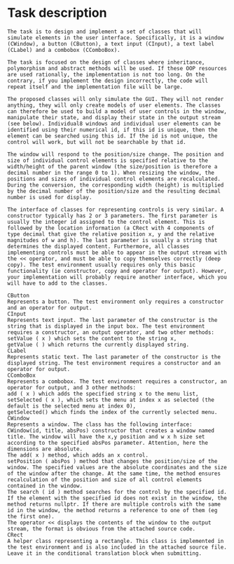 # Task description
    The task is to design and implement a set of classes that will simulate elements in the user interface. Specifically, it is a window (CWindow), a button (CButton), a text input (CInput), a text label (CLabel) and a combobox (CComboBox).

    The task is focused on the design of classes where inheritance, polymorphism and abstract methods will be used. If these OOP resources are used rationally, the implementation is not too long. On the contrary, if you implement the design incorrectly, the code will repeat itself and the implementation file will be large.

    The proposed classes will only simulate the GUI. They will not render anything, they will only create models of user elements. The classes can therefore be used to build a model of user controls in the window, manipulate their state, and display their state in the output stream (see below). Individual8 windows and individual user elements can be identified using their numerical id, if this id is unique, then the element can be searched using this id. If the id is not unique, the control will work, but will not be searchable by that id.

    The window will respond to the position/size change. The position and size of individual control elements is specified relative to the width/height of the parent window (the size/position is therefore a decimal number in the range 0 to 1). When resizing the window, the positions and sizes of individual control elements are recalculated. During the conversion, the corresponding width (height) is multiplied by the decimal number of the position/size and the resulting decimal number is used for display.

    The interface of classes for representing controls is very similar. A constructor typically has 2 or 3 parameters. The first parameter is usually the integer id assigned to the control element. This is followed by the location information (a CRect with 4 components of type decimal that give the relative position x, y and the relative magnitudes of w and h). The last parameter is usually a string that determines the displayed content. Furthermore, all classes implementing controls must be able to appear in the output stream with the << operator, and must be able to copy themselves correctly (deep copy). The test environment usually requires only this basic functionality (ie constructor, copy and operator for output). However, your implementation will probably require another interface, which you will have to add to the classes.

    CButton
    Represents a button. The test environment only requires a constructor and an operator for output.
    CInput
    Represents text input. The last parameter of the constructor is the string that is displayed in the input box. The test environment requires a constructor, an output operator, and two other methods:
    setValue ( x ) which sets the content to the string x,
    getValue ( ) which returns the currently displayed string.
    CLabel
    Represents static text. The last parameter of the constructor is the displayed string. The test environment requires a constructor and an operator for output.
    CComboBox
    Represents a combobox. The test environment requires a constructor, an operator for output, and 3 other methods:
    add ( x ) which adds the specified string x to the menu list,
    setSelected ( x ), which sets the menu at index x as selected (the default is the selected menu at index 0),
    getSelected() which finds the index of the currently selected menu.
    CWindow
    Represents a window. The class has the following interface:
    CWindow(id, title, absPos) constructor that creates a window named title. The window will have the x,y position and w x h size set according to the specified absPos parameter. Attention, here the dimensions are absolute.
    The add( x ) method, which adds an x control.
    setPosition ( absPos ) method that changes the position/size of the window. The specified values are the absolute coordinates and the size of the window after the change. At the same time, the method ensures recalculation of the position and size of all control elements contained in the window.
    The search ( id ) method searches for the control by the specified id. If the element with the specified id does not exist in the window, the method returns nullptr. If there are multiple controls with the same id in the window, the method returns a reference to one of them (eg the first one).
    The operator << displays the contents of the window to the output stream, the format is obvious from the attached source code.
    CRect
    A helper class representing a rectangle. This class is implemented in the test environment and is also included in the attached source file. Leave it in the conditional translation block when submitting.